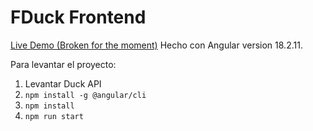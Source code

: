 # FDuck Frontend

[Live Demo (Broken for the moment)](https://duck-web.vercel.app)
Hecho con Angular version 18.2.11.

Para levantar el proyecto:
1. Levantar Duck API
2. `npm install -g @angular/cli`
3. `npm install`
4. `npm run start`


